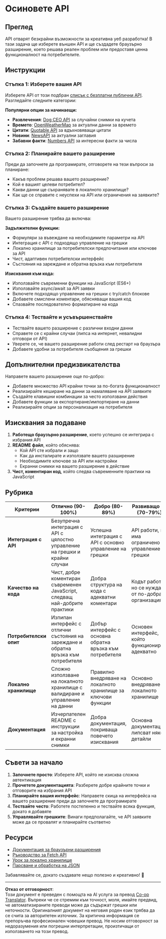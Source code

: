 <!--
CO_OP_TRANSLATOR_METADATA:
{
  "original_hash": "25b8d28b8531352d4eb67291fd7824c4",
  "translation_date": "2025-10-24T22:59:07+00:00",
  "source_file": "5-browser-extension/2-forms-browsers-local-storage/assignment.md",
  "language_code": "bg"
}
-->
# Осиновете API

## Преглед

API отварят безкрайни възможности за креативна уеб разработка! В тази задача ще изберете външен API и ще създадете браузърно разширение, което решава реален проблем или предоставя ценна функционалност на потребителите.

## Инструкции

### Стъпка 1: Изберете вашия API
Изберете API от този подбран [списък с безплатни публични API](https://github.com/public-apis/public-apis). Разгледайте следните категории:

**Популярни опции за начинаещи:**
- **Развлечения**: [Dog CEO API](https://dog.ceo/dog-api/) за случайни снимки на кучета
- **Времето**: [OpenWeatherMap](https://openweathermap.org/api) за актуални данни за времето
- **Цитати**: [Quotable API](https://quotable.io/) за вдъхновяващи цитати
- **Новини**: [NewsAPI](https://newsapi.org/) за актуални заглавия
- **Забавни факти**: [Numbers API](http://numbersapi.com/) за интересни факти за числа

### Стъпка 2: Планирайте вашето разширение
Преди да започнете да програмирате, отговорете на тези въпроси за планиране:
- Какъв проблем решава вашето разширение?
- Кой е вашият целеви потребител?
- Какви данни ще съхранявате в локалното хранилище?
- Как ще се справите с неуспехи на API или ограничения на заявките?

### Стъпка 3: Създайте вашето разширение
Вашето разширение трябва да включва:

**Задължителни функции:**
- Формуляри за въвеждане на необходимите параметри на API
- Интеграция с API с подходящо управление на грешки
- Локално хранилище за потребителски предпочитания или ключове за API
- Чист, адаптивен потребителски интерфейс
- Състояния на зареждане и обратна връзка към потребителя

**Изисквания към кода:**
- Използвайте съвременни функции на JavaScript (ES6+)
- Използвайте async/await за API заявки
- Включете подходящо управление на грешки с try/catch блокове
- Добавете смислени коментари, обясняващи вашия код
- Спазвайте последователно форматиране на кода

### Стъпка 4: Тествайте и усъвършенствайте
- Тествайте вашето разширение с различни входни данни
- Справете се с крайни случаи (липса на интернет, невалидни отговори от API)
- Уверете се, че вашето разширение работи след рестарт на браузъра
- Добавете удобни за потребителя съобщения за грешки

## Допълнителни предизвикателства

Направете вашето разширение още по-добро:
- Добавете множество API крайни точки за по-богата функционалност
- Реализирайте кеширане на данни за намаляване на API заявките
- Създайте клавишни комбинации за често използвани действия
- Добавете функции за експортиране/импортиране на данни
- Реализирайте опции за персонализация на потребителя

## Изисквания за подаване

1. **Работещо браузърно разширение**, което успешно се интегрира с избрания API
2. **README файл**, който обяснява:
   - Кой API сте избрали и защо
   - Как да инсталирате и използвате вашето разширение
   - Необходимите ключове за API или настройки
   - Екранни снимки на вашето разширение в действие
3. **Чист, коментиран код**, който следва съвременните практики на JavaScript

## Рубрика

| Критерии | Отлично (90-100%) | Добро (80-89%) | Развиващо се (70-79%) | Начално (60-69%) |
|----------|-------------------|----------------|-----------------------|------------------|
| **Интеграция с API** | Безупречна интеграция с API с цялостно управление на грешки и крайни случаи | Успешна интеграция с API с основно управление на грешки | API работи, но има ограничено управление на грешки | Интеграцията с API има значителни проблеми |
| **Качество на кода** | Чист, добре коментиран съвременен JavaScript, следващ най-добрите практики | Добра структура на кода с адекватни коментари | Кодът работи, но се нуждае от по-добра организация | Лошо качество на кода с минимални коментари |
| **Потребителски опит** | Изпипан интерфейс с отлични състояния на зареждане и обратна връзка към потребителя | Добър интерфейс с основна обратна връзка към потребителя | Основен интерфейс, който функционира адекватно | Лош потребителски опит с объркващ интерфейс |
| **Локално хранилище** | Сложно използване на локалното хранилище с валидиране и управление на данни | Правилно внедряване на локалното хранилище за ключови функции | Основно внедряване на локалното хранилище | Минимално или неправилно използване на локалното хранилище |
| **Документация** | Изчерпателен README с инструкции за настройка и екранни снимки | Добра документация, покриваща повечето изисквания | Основна документация, липсват някои детайли | Лоша или липсваща документация |

## Съвети за начало

1. **Започнете просто**: Изберете API, който не изисква сложна автентикация
2. **Прочетете документацията**: Разберете добре крайните точки и отговорите на избрания API
3. **Планирайте вашия интерфейс**: Направете скица на интерфейса на вашето разширение преди да започнете да програмирате
4. **Тествайте често**: Работете постепенно и тествайте всяка функция, докато я добавяте
5. **Управлявайте грешките**: Винаги предполагайте, че API заявките може да се провалят и планирайте съответно

## Ресурси

- [Документация за браузърни разширения](https://developer.mozilla.org/docs/Mozilla/Add-ons/WebExtensions)
- [Ръководство за Fetch API](https://developer.mozilla.org/docs/Web/API/Fetch_API/Using_Fetch)
- [Урок за локално хранилище](https://developer.mozilla.org/docs/Web/API/Window/localStorage)
- [Парсване и обработка на JSON](https://developer.mozilla.org/docs/Web/JavaScript/Reference/Global_Objects/JSON)

Забавлявайте се, докато създавате нещо полезно и креативно! 🚀

---

**Отказ от отговорност**:  
Този документ е преведен с помощта на AI услуга за превод [Co-op Translator](https://github.com/Azure/co-op-translator). Въпреки че се стремим към точност, моля, имайте предвид, че автоматизираните преводи може да съдържат грешки или неточности. Оригиналният документ на неговия роден език трябва да се счита за авторитетен източник. За критична информация се препоръчва професионален човешки превод. Не носим отговорност за недоразумения или погрешни интерпретации, произтичащи от използването на този превод.